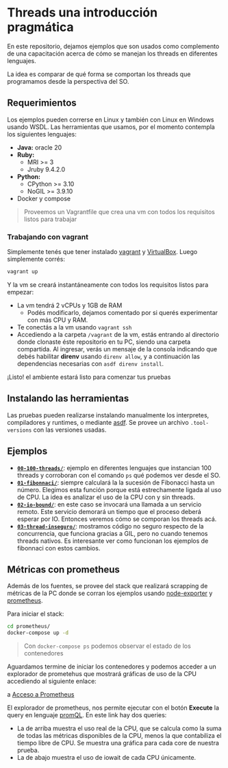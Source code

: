 # Threads una introducción pragmática

En este repositorio, dejamos ejemplos que son usados como complemento de una
capacitación acerca de cómo se manejan los threads en diferentes lenguajes.

La idea es comparar de qué forma se comportan los threads que programamos desde
la perspectiva del SO.

## Requerimientos

Los ejemplos pueden correrse en Linux y también con Linux en Windows usando WSDL.
Las herramientas que usamos, por el momento contempla los siguientes lenguajes:

* **Java:** oracle 20
* **Ruby:** 
    * MRI >= 3
    * Jruby 9.4.2.0
* **Python:**
    * CPython >= 3.10
    * NoGIL >= 3.9.10
* Docker y compose

> Proveemos un Vagrantfile que crea una vm con todos los requisitos listos para
> trabajar

### Trabajando con vagrant

Simplemente tenés que tener instalado [vagrant](https://www.vagrantup.com/) y
[VirtualBox](https://www.virtualbox.org/). Luego simplemente corrés:

```bash
vagrant up
```

Y la vm se creará instantáneamente con todos los requisitos listos para empezar:

* La vm tendrá 2 vCPUs y 1GB de RAM
    * Podés modificarlo, dejamos comentado por si querés experimentar con más
      CPU y RAM.
* Te conectás a la vm usando `vagrant ssh`
* Accediendo a la carpeta `/vagrant` de la vm, estás entrando al directorio
  donde clonaste éste repositorio en tu PC, siendo una carpeta compartida. Al
  ingresar, verás un mensaje de la consola indicando que debés habilitar
  **direnv** usando  `direnv allow`, y a continuación las dependencias
  necesarias con `asdf direnv install`.

¡Listo! el ambiente estará listo para comenzar tus pruebas

## Instalando las herramientas

Las pruebas pueden realizarse instalando manualmente los interpretes,
compiladores y runtimes, o mediante [asdf](https://asdf-vm.com/). Se provee un
archivo `.tool-versions` con las versiones usadas.


## Ejemplos

* [**`00-100-threads/`**](./00-100-threads): ejemplo en diferentes lenguajes que
  instancian 100 threads y corroboran con el comando `ps` qué podemos ver desde
  el SO.
* [**`01-fibonnaci/`**](./01-fibonnaci): siempre calculará la la sucesión de
  Fibonacci hasta un número. Elegimos esta función porque está estrechamente
  ligada al uso de CPU. La idea es analizar el uso de la CPU con y sin threads.
* [**`02-io-bound/`**](./02-io-bound): en este caso se invocará una llamada a un
  servicio remoto. Este servicio demorará un tiempo que el proceso deberá
  esperar por IO. Entonces veremos cómo se comporan los threads acá.
* [**`03-thread-inseguro/`**](./03-thread-inseguro): mostramos código no seguro
  respecto de la concurrencia, que funciona gracias a GIL, pero no cuando
  tenemos threads nativos. Es interesante ver como funcionan los ejemplos de
  fibonnaci con estos cambios.

## Métricas con prometheus

Además de los fuentes, se provee del stack que realizará scrapping de métricas
de la PC donde se corran los ejemplos usando
[node-exporter](https://github.com/prometheus/node_exporter) y
[prometheus](https://prometheus.io/).

Para iniciar el stack:

```bash
cd prometheus/
docker-compose up -d
```

> Con `docker-compose ps` podemos observar el estado de los contenedores


Aguardamos termine de iniciar los contenedores y podemos acceder a un explorador
de prometehus que mostrará gráficas de uso de la CPU accediendo al siguiente
enlace:

a [Acceso a
  Prometheus](http://localhost:9090/query?g0.expr=100+-+%28avg+by+%28instance%2Ccpu%29+%28rate%28node_cpu_seconds_total%7Bjob%3D%22node%22%2Cmode%3D%22idle%22%7D%5B1m%5D%29%29+*+100%29&g0.show_tree=0&g0.tab=graph&g0.range_input=5m&g0.res_type=auto&g0.res_density=medium&g0.display_mode=lines&g0.show_exemplars=0&g1.expr=avg+by+%28instance%2Ccpu%29+%28rate%28node_cpu_seconds_total%7Bjob%3D%22node%22%2Cmode%3D%22iowait%22%7D%5B1m%5D%29%29+*+100&g1.show_tree=0&g1.tab=graph&g1.range_input=5m&g1.res_type=auto&g1.res_density=medium&g1.display_mode=lines&g1.show_exemplars=0)

El explorador de prometheus, nos permite ejecutar con el botón **Execute** la
query en lenguaje [promQL](https://prometheus.io/docs/prometheus/latest/querying/basics/).
En este link hay dos queries:

* La de arriba muestra el uso real de la CPU, que se calcula como la suma de
  todas las métricas disponibles de la CPU, menos la que contabiliza el tiempo
  libre de CPU. Se muestra una gráfica para cada core de nuestra prueba.
* La de abajo muestra el uso de iowait de cada CPU únicamente.
